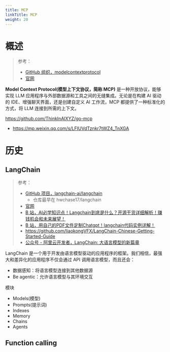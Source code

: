 ```yaml
---
title: MCP
linkTitle: MCP
weight: 20
---
```


# 概述

> 参考：
>
> - [GitHub 组织，modelcontextprotocol](https://github.com/modelcontextprotocol)
> - [官网](https://modelcontextprotocol.io/introduction)

**Model Context Protocol(模型上下文协议，简称 MCP)** 是一种开放协议，能够实现 LLM 应用程序与外部数据源和工具之间的无缝集成。无论是在构建 AI 驱动的 IDE、增强聊天界面，还是创建自定义 AI 工作流，MCP 都提供了一种标准化的方式，将 LLM 连接到所需的上下文。

https://github.com/ThinkInAIXYZ/go-mcp

- https://mp.weixin.qq.com/s/LFIUVdTznkr7tWZ4_TnXGA

# 历史

## LangChain

> 参考：
> 
> - [GitHub 项目，langchain-ai/langchain](https://github.com/langchain-ai/langchain)
>   - 仓库最早在 hwchase17/langchain
> - [官网](https://langchain.com/)
> - [B 站，AI必学知识点！Langchain到底是什么？开源干货详细解析！赚钱机会和未来展望！](https://www.bilibili.com/video/BV1GL411e7K4)
> - [B 站，用自己的PDF文件定制Chatgpt！langchain代码实例详解！](https://www.bilibili.com/video/BV1xX4y1B7Vt)
> - https://github.com/liaokongVFX/LangChain-Chinese-Getting-Started-Guide
> - [公众号 - 阿里云开发者，LangChain: 大语言模型的新篇章](https://mp.weixin.qq.com/s/P94AvHvQcget9OqblrmD6g)

LangChain 是一个用于开发由语言模型驱动的应用程序的框架。我们相信，最强大和差异化的应用程序不仅会通过 API 调用语言模型，而且还会：

- 数据感知：将语言模型连接到其他数据源 
- Be agentic：允许语言模型与其环境交互
 
模块

- Models(模型)
- Prompts(提示词)
- Indexes
- Memory
- Chains
- Agents

## Function calling